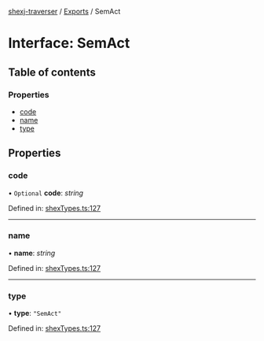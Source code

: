 [shexj-traverser](../README.md) / [Exports](../modules.md) / SemAct

# Interface: SemAct

## Table of contents

### Properties

- [code](semact.md#code)
- [name](semact.md#name)
- [type](semact.md#type)

## Properties

### code

• `Optional` **code**: *string*

Defined in: [shexTypes.ts:127](https://github.com/o-development/shexj-traverser/blob/6850f6c/lib/shexTypes.ts#L127)

___

### name

• **name**: *string*

Defined in: [shexTypes.ts:127](https://github.com/o-development/shexj-traverser/blob/6850f6c/lib/shexTypes.ts#L127)

___

### type

• **type**: ``"SemAct"``

Defined in: [shexTypes.ts:127](https://github.com/o-development/shexj-traverser/blob/6850f6c/lib/shexTypes.ts#L127)
